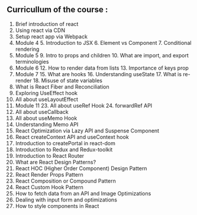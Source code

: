 ## Curricullum of the course :

1. Brief introduction of react
2. Using react via CDN
3. Setup react app via Webpack
4. Module 4
	5. Introduction to JSX
	6. Element vs Component
	7. Conditional rendering
8. Module 5
	9. Intro to props and children 
	10. What are import, and export terminologies
11. Module 6
	12. How to render data from lists 
	13. Importance of keys prop
14. Module 7
	15. What are hooks
	16. Understanding useState
	17. What is re-render
	18. Misuse of state variables
19. What is React Fiber and Reconciliation
20. Exploring UseEffect hook
21. All about useLayoutEffect
22. Module 11
	23. All about useRef Hook 
	24. forwardRef API
25.  All about useCallback
26. All about useMemo Hook
27. Understanding Memo API
28. React Optimization via Lazy API and Suspense Component
29. React createContext API and useContext hook
30. Introduction to createPortal in react-dom
31. Introduction to Redux and Redux-toolkit
32. Introduction to React Router
33. What are React Design Patterns?
34. React HOC (Higher Order Component) Design Pattern
35. React Render Props Pattern
36. React Composition or Compound Pattern
37. React Custom Hook Pattern
38. How to fetch data from an API and Image Optimizations
39. Dealing with input form and optimizations
40. How to style components in React